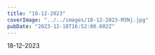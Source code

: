 ```yaml
---
title: "18-12-2023"
coverImage: "../../images/18-12-2023-M3Nj.jpg"
pubDate: "2023-12-18T16:52:00.602Z"
---
```


18-12-2023

